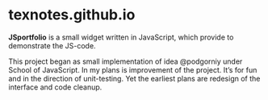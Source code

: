 texnotes.github.io
==================

**JSportfolio** is a small widget written in JavaScript, 
which provide to demonstrate the JS-code. 

This project began as small implementation of idea @podgorniy under School of JavaScript. 
In my plans is improvement of the project. It’s for fun and in the direction of unit-testing. 
Yet the earliest plans are redesign of the interface and code cleanup.
